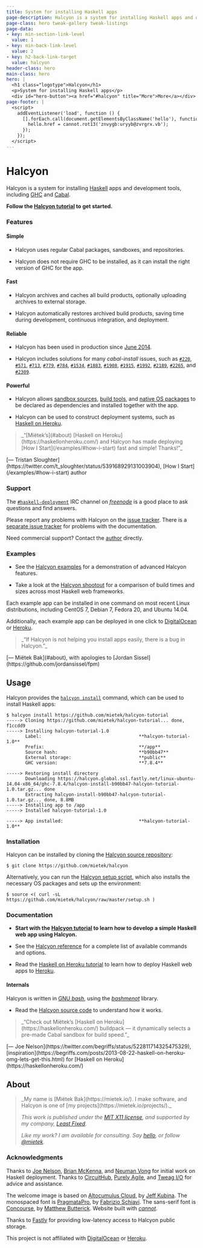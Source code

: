 ```yaml
---
title: System for installing Haskell apps
page-description: Halcyon is a system for installing Haskell apps and development tools.
page-class: hero tweak-gallery tweak-listings
page-data:
- key: min-section-link-level
  value: 1
- key: min-back-link-level
  value: 2
- key: h2-back-link-target
  value: halcyon
header-class: hero
main-class: hero
hero: |
  <h1 class="logotype">Halcyon</h1>
  <p>System for installing Haskell apps</p>
  <div id="hero-button"><a href="#halcyon" title="More">More</a></div>
page-footer: |
  <script>
    addEventListener('load', function () {
      [].forEach.call(document.getElementsByClassName('hello'), function (hello) {
        hello.href = cannot.rot13('znvygb:uryyb@zvrgrx.vb');
      });
    });
  </script>
---
```



Halcyon
=======

Halcyon is a system for installing [Haskell](https://haskell.org/) apps and development tools, including [GHC](https://downloads.haskell.org/~ghc/latest/docs/html/users_guide/) and [Cabal](https://haskell.org/cabal/users-guide/).

**Follow the [Halcyon tutorial](/tutorial/) to get started.**


### Features

#### Simple

- Halcyon uses regular Cabal packages, sandboxes, and repositories.

- Halcyon does not require GHC to be installed, as it can install the right version of GHC for the app.


#### Fast

- Halcyon archives and caches all build products, optionally uploading archives to external storage.

- Halcyon automatically restores archived build products, saving time during development, continuous integration, and deployment.


#### Reliable

- Halcyon has been used in production since [June 2014](/examples/#circuithub).

- Halcyon includes solutions for many _cabal-install_ issues, such as [`#220`](https://github.com/haskell/cabal/issues/220),
[`#571`](https://github.com/haskell/cabal/issues/571), [`#713`](https://github.com/haskell/cabal/issues/713), [`#779`](https://github.com/haskell/cabal/issues/779), [`#784`](https://github.com/haskell/cabal/issues/784), [`#1534`](https://github.com/haskell/cabal/issues/1534), [`#1883`](https://github.com/haskell/cabal/issues/1883), [`#1908`](https://github.com/haskell/cabal/issues/1908), [`#1915`](https://github.com/haskell/cabal/issues/1915), [`#1992`](https://github.com/haskell/cabal/issues/1992), [`#2189`](https://github.com/haskell/cabal/issues/2189), [`#2265`](https://github.com/haskell/cabal/issues/2265), and [`#2309`](https://github.com/haskell/cabal/issues/2309).


#### Powerful

- Halcyon allows [sandbox sources](/reference/#halcyon_sandbox_sources), [build tools](/reference/#halcyon_sandbox_extra_apps), and [native OS packages](/reference/#halcyon_sandbox_extra_os_packages) to be declared as dependencies and installed together with the app.

- Halcyon can be used to construct deployment systems, such as [Haskell on Heroku](https://haskellonheroku.com/).


<aside>
<a class="micro face tristan-sloughter" href="https://twitter.com/t_sloughter/status/539168929131003904"></a>
<blockquote>_“[Miëtek’s](#about) [Haskell on Heroku](https://haskellonheroku.com/) and Halcyon has made deploying [How I Start](/examples/#how-i-start) fast and simple!  Thanks!”_</blockquote>
<p>[— Tristan Sloughter](https://twitter.com/t_sloughter/status/539168929131003904), [How I Start](/examples/#how-i-start) author</p>
</aside>


### Support

The <a href="irc://chat.freenode.net/haskell-deployment">`#haskell-deployment`</a> IRC channel on [_freenode_](https://freenode.net/) is a good place to ask questions and find answers.

Please report any problems with Halcyon on the [issue tracker](https://github.com/mietek/halcyon/issues).  There is a [separate issue tracker](https://github.com/mietek/halcyon-website/issues) for problems with the documentation.

Need commercial support?  Contact the [author](#about) directly.


### Examples

- See the [Halcyon examples](/examples/) for a demonstration of advanced Halcyon features.

- Take a look at the [Halcyon shootout](/shootout/) for a comparison of build times and sizes across most Haskell web frameworks.

Each example app can be installed in one command on most recent Linux distributions, including CentOS 7, Debian 7, Fedora 20, and Ubuntu 14.04.

Additionally, each example app can be deployed in one click to [DigitalOcean](https://digitalocean.com) or [Heroku](https://heroku.com/).


<aside>
<a class="micro face mietek" href="#about"></a>
<blockquote>_“If Halcyon is not helping you install apps easily, there is a bug in Halcyon.”_</blockquote>
<p>[— Miëtek Bak](#about), with apologies to [Jordan Sissel](https://github.com/jordansissel/fpm)</p>
</aside>


Usage
-----

Halcyon provides the [`halcyon install`](/reference/#halcyon-install) command, which can be used to install Haskell apps:

```
$ halcyon install https://github.com/mietek/halcyon-tutorial
-----> Cloning https://github.com/mietek/halcyon-tutorial... done, f1ccdd9
-----> Installing halcyon-tutorial-1.0
       Label:                                    **halcyon-tutorial-1.0**
       Prefix:                                   **/app**
       Source hash:                              **b90bb47**
       External storage:                         **public**
       GHC version:                              **7.8.4**

-----> Restoring install directory
       Downloading https://halcyon.global.ssl.fastly.net/linux-ubuntu-14.04-x86_64/ghc-7.8.4/halcyon-install-b90bb47-halcyon-tutorial-1.0.tar.gz... done
       Extracting halcyon-install-b90bb47-halcyon-tutorial-1.0.tar.gz... done, 8.8MB
-----> Installing app to /app
-----> Installed halcyon-tutorial-1.0

-----> App installed:                            **halcyon-tutorial-1.0**
```


### Installation

Halcyon can be installed by cloning the [Halcyon source repository](https://github.com/mietek/halcyon):

```
$ git clone https://github.com/mietek/halcyon
```

Alternatively, you can run the [Halcyon setup script](https://github.com/mietek/halcyon/blob/master/setup.sh), which also installs the necessary OS packages and sets up the environment:

```
$ source <( curl -sL https://github.com/mietek/halcyon/raw/master/setup.sh )
```


### Documentation

- **Start with the [Halcyon tutorial](/tutorial/) to learn how to develop a simple Haskell web app using Halcyon.**

- See the [Halcyon reference](/reference/) for a complete list of available commands and options.

- Read the [Haskell on Heroku tutorial](https://haskellonheroku.com/tutorial/) to learn how to deploy Haskell web apps to [Heroku](https://heroku.com/).


#### Internals

Halcyon is written in [GNU _bash_](https://gnu.org/software/bash/), using the [_bashmenot_](https://bashmenot.mietek.io/) library.

- Read the [Halcyon source code](https://github.com/mietek/halcyon) to understand how it works.


<aside>
<a class="micro face joe-nelson" href="https://twitter.com/begriffs/status/522811714325475329"></a>
<blockquote>_“Check out Miëtek’s [Haskell on Heroku](https://haskellonheroku.com/) buildpack — it dynamically selects a pre-made Cabal sandbox for build speed.”_</blockquote>
<p>[— Joe Nelson](https://twitter.com/begriffs/status/522811714325475329), [inspiration](https://begriffs.com/posts/2013-08-22-haskell-on-heroku-omg-lets-get-this.html) for [Haskell on Heroku](https://haskellonheroku.com/)</p>
</aside>


About
-----

<div class="aside-like">
<a class="face mietek" href="https://mietek.io/"></a>
<blockquote>_My name is [Miëtek Bak](https://mietek.io/).  I make software, and Halcyon is one of [my projects](https://mietek.io/projects/)._

_This work is published under the [MIT X11 license](/license/), and supported by my company, [Least Fixed](https://leastfixed.com/)._

_Like my work?  I am available for consulting.  Say <a class="hello" href="">hello</a>, or follow <a href="https://twitter.com/mietek">@mietek</a>._
</blockquote>
</div>


### Acknowledgments

Thanks to [Joe Nelson](http://begriffs.com/), [Brian McKenna](http://brianmckenna.org/), and [Neuman Vong](https://github.com/luciferous) for initial work on Haskell deployment.  Thanks to [CircuitHub](https://circuithub.com/), [Purely Agile](http://purelyagile.com/), and [Tweag I/O](http://tweag.io/) for advice and assistance.

The welcome image is based on [Altocumulus Cloud](https://flickr.com/photos/kubina/146306532/), by [Jeff Kubina](https://flickr.com/photos/kubina/).  The monospaced font is [PragmataPro](http://fsd.it/fonts/pragmatapro.htm), by [Fabrizio Schiavi](http://fsd.it/).  The sans-serif font is [Concourse](http://practicaltypography.com/concourse.html), by [Matthew Butterick](http://practicaltypography.com/).  Website built with [_cannot_](https://cannot.mietek.io/).

Thanks to [Fastly](https://fastly.com/) for providing low-latency access to Halcyon public storage.

This project is not affiliated with [DigitalOcean](https://digitalocean.com/) or [Heroku](https://heroku.com/).
